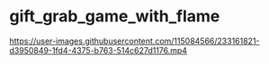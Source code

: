 # gift_grab_game_with_flame

https://user-images.githubusercontent.com/115084566/233161821-d3950849-1fd4-4375-b763-514c627d1176.mp4

